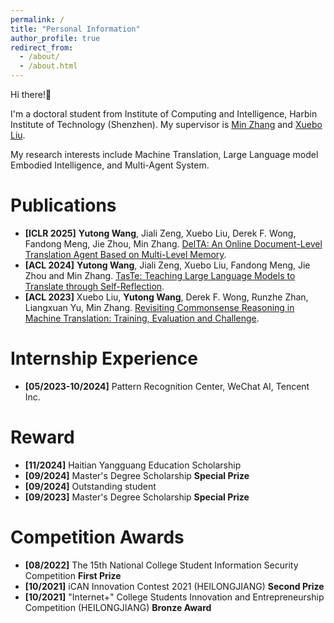 ```yaml
---
permalink: /
title: "Personal Information"
author_profile: true
redirect_from: 
  - /about/
  - /about.html
---
```


Hi there!👋

I'm a doctoral student from Institute of Computing and Intelligence, Harbin Institute of Technology (Shenzhen).
My supervisor is [Min Zhang](https://zhangmin-nlp-ai.github.io/) and [Xuebo Liu](https://sunbowliu.github.io/).

My research interests include Machine Translation, Large Language model Embodied Intelligence, and Multi-Agent System.


Publications
======
- **[ICLR 2025]** **Yutong Wang**, Jiali Zeng, Xuebo Liu, Derek F. Wong, Fandong Meng, Jie Zhou, Min Zhang. [DelTA: An Online Document-Level Translation Agent Based on Multi-Level Memory](https://openreview.net/forum?id=hoYFLRNbhc).
- **[ACL 2024]** **Yutong Wang**, Jiali Zeng, Xuebo Liu, Fandong Meng, Jie Zhou and Min Zhang. [TasTe: Teaching Large Language Models to Translate through Self-Reflection](https://aclanthology.org/2024.acl-long.333/).
- **[ACL 2023]** Xuebo Liu, **Yutong Wang**, Derek F. Wong, Runzhe Zhan, Liangxuan Yu, Min Zhang. [Revisiting Commonsense Reasoning in Machine Translation: Training, Evaluation and Challenge](https://aclanthology.org/2023.acl-long.866/).

Internship Experience
======
- **[05/2023-10/2024]** Pattern Recognition Center, WeChat AI, Tencent Inc.

Reward
======
- **[11/2024]** Haitian Yangguang Education Scholarship
- **[09/2024]** Master's Degree Scholarship **Special Prize**
- **[09/2024]** Outstanding student
- **[09/2023]** Master's Degree Scholarship **Special Prize**

Competition Awards
======
- **[08/2022]** The 15th National College Student Information Security Competition **First Prize**
- **[10/2021]** iCAN Innovation Contest 2021 (HEILONGJIANG) **Second Prize**
- **[10/2021]** "Internet+" College Students Innovation and Entrepreneurship Competition (HEILONGJIANG) **Bronze Award**
